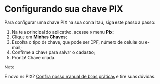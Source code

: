 # Configurando sua chave PIX

Para configurar uma chave PIX na sua conta Itaú, siga este passo a passo:

1. Na tela principal do aplicativo, acesse o menu **Pix**;
2. Clique em **Minhas Chaves**;
3. Escolha o tipo de chave, que pode ser CPF, número de celular ou e-mail;
4. Confirme a chave para salvar o cadastro;
5. Pronto! Chave criada.

> [!NOTE]
> É novo no PIX? [Confira nosso manual de boas práticas](https://www.itau.com.br/assets/dam/publisher/01_itau/14_pix/boas_praticas/boas_praticas_pix.pdf) e tire suas dúvidas.
